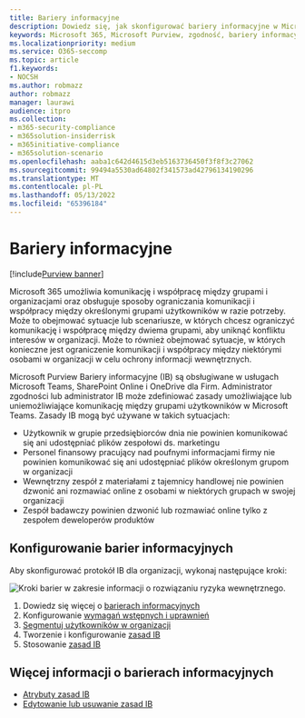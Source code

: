 ```yaml
---
title: Bariery informacyjne
description: Dowiedz się, jak skonfigurować bariery informacyjne w Microsoft Purview.
keywords: Microsoft 365, Microsoft Purview, zgodność, bariery informacyjne
ms.localizationpriority: medium
ms.service: O365-seccomp
ms.topic: article
f1.keywords:
- NOCSH
ms.author: robmazz
author: robmazz
manager: laurawi
audience: itpro
ms.collection:
- m365-security-compliance
- m365solution-insiderrisk
- m365initiative-compliance
- m365solution-scenario
ms.openlocfilehash: aaba1c642d4615d3eb5163736450f3f8f3c27062
ms.sourcegitcommit: 99494a5530ad64802f341573ad42796134190296
ms.translationtype: MT
ms.contentlocale: pl-PL
ms.lasthandoff: 05/13/2022
ms.locfileid: "65396184"
---
```

# <a name="information-barriers"></a>Bariery informacyjne

[!include[Purview banner](../includes/purview-rebrand-banner.md)]

Microsoft 365 umożliwia komunikację i współpracę między grupami i organizacjami oraz obsługuje sposoby ograniczania komunikacji i współpracy między określonymi grupami użytkowników w razie potrzeby. Może to obejmować sytuacje lub scenariusze, w których chcesz ograniczyć komunikację i współpracę między dwiema grupami, aby uniknąć konfliktu interesów w organizacji. Może to również obejmować sytuacje, w których konieczne jest ograniczenie komunikacji i współpracy między niektórymi osobami w organizacji w celu ochrony informacji wewnętrznych.

Microsoft Purview Bariery informacyjne (IB) są obsługiwane w usługach Microsoft Teams, SharePoint Online i OneDrive dla Firm. Administrator zgodności lub administrator IB może zdefiniować zasady umożliwiające lub uniemożliwiające komunikację między grupami użytkowników w Microsoft Teams. Zasady IB mogą być używane w takich sytuacjach:

- Użytkownik w grupie przedsiębiorców dnia nie powinien komunikować się ani udostępniać plików zespołowi ds. marketingu
- Personel finansowy pracujący nad poufnymi informacjami firmy nie powinien komunikować się ani udostępniać plików określonym grupom w organizacji
- Wewnętrzny zespół z materiałami z tajemnicy handlowej nie powinien dzwonić ani rozmawiać online z osobami w niektórych grupach w swojej organizacji
- Zespół badawczy powinien dzwonić lub rozmawiać online tylko z zespołem deweloperów produktów

## <a name="configure-information-barriers"></a>Konfigurowanie barier informacyjnych

Aby skonfigurować protokół IB dla organizacji, wykonaj następujące kroki:

![Kroki barier w zakresie informacji o rozwiązaniu ryzyka wewnętrznego.](../media/ir-solution-ib-steps.png)

1. Dowiedz się więcej o [barierach informacyjnych](information-barriers.md)
2. Konfigurowanie [wymagań wstępnych i uprawnień](information-barriers-policies.md#step-1-make-sure-prerequisites-are-met)
3. [Segmentuj użytkowników w organizacji](information-barriers-policies.md#step-2-segment-users-in-your-organization)
4. Tworzenie i konfigurowanie [zasad IB](information-barriers-policies.md#step-3-create-ib-policies)
5. Stosowanie [zasad IB](information-barriers-policies.md#step-4-apply-ib-policies)

## <a name="more-information-about-information-barriers"></a>Więcej informacji o barierach informacyjnych

- [Atrybuty zasad IB](information-barriers-attributes.md)
- [Edytowanie lub usuwanie zasad IB](information-barriers-edit-segments-policies.md)

